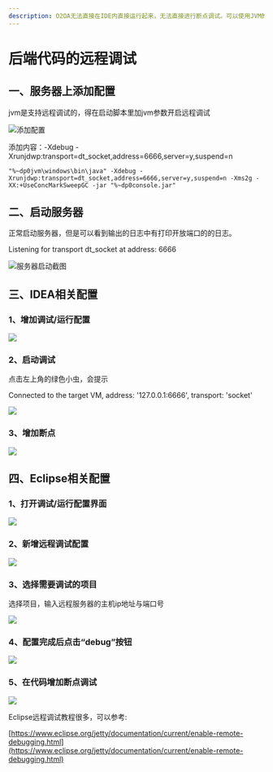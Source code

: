 ```yaml
---
description: O2OA无法直接在IDE内直接运行起来，无法直接进行断点调试。可以使用JVM的调试端口配合IDE进行远程调试。
---
```


# 后端代码的远程调试

## 一、服务器上添加配置

jvm是支持远程调试的，得在启动脚本里加jvm参数开启远程调试

![&#x6DFB;&#x52A0;&#x914D;&#x7F6E;](../../.gitbook/assets/image%20%2865%29.png)

添加内容：-Xdebug -Xrunjdwp:transport=dt\_socket,address=6666,server=y,suspend=n

```text
"%~dp0jvm\windows\bin\java" -Xdebug -Xrunjdwp:transport=dt_socket,address=6666,server=y,suspend=n -Xms2g -XX:+UseConcMarkSweepGC -jar "%~dp0console.jar"
```

## 二、启动服务器

正常启动服务器，但是可以看到输出的日志中有打印开放端口的的日志。

Listening for transport dt\_socket at address: 6666

![&#x670D;&#x52A1;&#x5668;&#x542F;&#x52A8;&#x622A;&#x56FE;](../../.gitbook/assets/qq-jie-tu-20190920163631.png)

## 三、IDEA相关配置

### 1、增加调试/运行配置

![](../../.gitbook/assets/image%20%28151%29.png)

### 2、启动调试

点击左上角的绿色小虫，会提示

Connected to the target VM, address: '127.0.0.1:6666', transport: 'socket'

![](../../.gitbook/assets/image%20%28129%29.png)

### 3、增加断点

![](../../.gitbook/assets/image%20%281%29.png)

## 四、Eclipse相关配置

### 1、打开调试/运行配置界面

![](../../.gitbook/assets/image%20%2843%29.png)

### 2、新增远程调试配置

![](../../.gitbook/assets/image%20%28166%29.png)

### 3、选择需要调试的项目

选择项目，输入远程服务器的主机ip地址与端口号

![](../../.gitbook/assets/image%20%2816%29.png)

### 4、配置完成后点击“debug”按钮

![](../../.gitbook/assets/image.png)

### 5、在代码增加断点调试

![](../../.gitbook/assets/image%20%28167%29.png)

Eclipse远程调试教程很多，可以参考:

[https://www.eclipse.org/jetty/documentation/current/enable-remote-debugging.html](https://www.eclipse.org/jetty/documentation/current/enable-remote-debugging.html)

